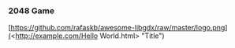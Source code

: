 ### 2048  Game 
[https://github.com/rafaskb/awesome-libgdx/raw/master/logo.png](<http://example.com/Hello World.html> "Title") 
